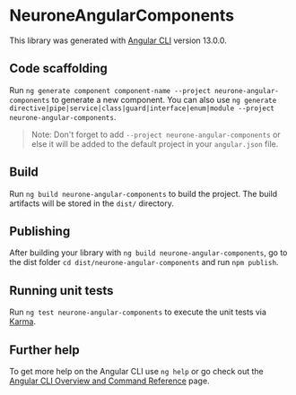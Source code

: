 # NeuroneAngularComponents

This library was generated with [Angular CLI](https://github.com/angular/angular-cli) version 13.0.0.

## Code scaffolding

Run `ng generate component component-name --project neurone-angular-components` to generate a new component. You can also use `ng generate directive|pipe|service|class|guard|interface|enum|module --project neurone-angular-components`.
> Note: Don't forget to add `--project neurone-angular-components` or else it will be added to the default project in your `angular.json` file. 

## Build

Run `ng build neurone-angular-components` to build the project. The build artifacts will be stored in the `dist/` directory.

## Publishing

After building your library with `ng build neurone-angular-components`, go to the dist folder `cd dist/neurone-angular-components` and run `npm publish`.

## Running unit tests

Run `ng test neurone-angular-components` to execute the unit tests via [Karma](https://karma-runner.github.io).

## Further help

To get more help on the Angular CLI use `ng help` or go check out the [Angular CLI Overview and Command Reference](https://angular.io/cli) page.
